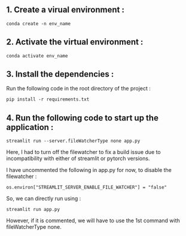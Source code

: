 ## 1. Create a virual environment :
```{bash}
conda create -n env_name
```

## 2. Activate the virtual environment :
```{bash}
conda activate env_name
```

## 3. Install the dependencies :
Run the following code in the root directory of the project :
```{bash}
pip install -r requirements.txt
```

## 4. Run the following code to start up the application :
```{bash}
streamlit run --server.fileWatcherType none app.py
```

Here, I had to turn off the filewatcher to fix a build issue due to incompatibility with either of streamlit or pytorch versions.

I have uncommented the following in app.py for now, to disable the filewatcher :

```{python}
os.environ["STREAMLIT_SERVER_ENABLE_FILE_WATCHER"] = "false"
```

So, we can directly run using :
```{bash}
streamlit run app.py
```

However, if it is commented, we will have to use the 1st command with fileWatcherType none.